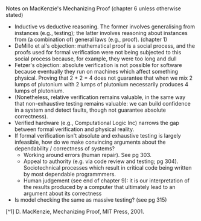 # 

Notes on MacKenzie's Mechanizing Proof (chapter 6 unless otherwise stated)
 - Inductive vs deductive reasoning. The former involves generalising from instances (e.g., testing); the latter involves reasoning about instances from (a combination of) general laws (e.g., proof). (chapter 1)
 - DeMillo et al's objection: mathematical proof is a social process, and the proofs used for formal verification were not being subjected to this social process because, for example, they were too long and dull
 - Fetzer's objection: absolute verification is not possible for software because eventually they run on machines which affect something physical. Proving that 2 + 2 = 4 does not guarantee that when we mix 2 lumps of plutonium with 2 lumps of plutonium necessarily produces 4 lumps of plutonium.
 - (Nonetheless, relative verification remains valuable, in the same way that non-exhaustive testing remains valuable: we can build confidence in a system and detect faults, though not guarantee absolute correctness).
 - Verified hardware (e.g., Computational Logic Inc) narrows the gap between formal verification and physical reality.
 - If formal verification isn't absolute and exhaustive testing is largely infeasible, how do we make convincing arguments about the dependability / correctness of systems?
     - Working around errors (human repair). See pg 303.
     - Appeal to authority (e.g. via code review and testing; pg 304). Sociotechnical processes which result in critical code being written by most dependable programmmers.
     - Human judgement (see end of chapter 9): it is our interpretation of the results produced by a computer that ultimately lead to an argument about its correctness
 - Is model checking the same as massive testing? (see pg 315)
     


[^1] D. MacKenzie, Mechanizing Proof, MIT Press, 2001.